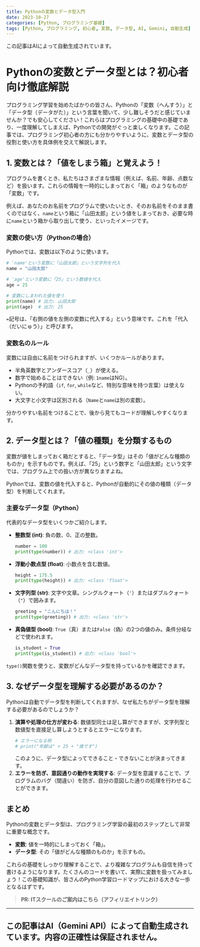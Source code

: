 ```yaml
---
title: Pythonの変数とデータ型入門
date: 2023-10-27
categories: [Python, プログラミング基礎]
tags: [Python, プログラミング, 初心者, 変数, データ型, AI, Gemini, 自動生成]
---
```


この記事はAIによって自動生成されています。

# Pythonの変数とデータ型とは？初心者向け徹底解説

プログラミング学習を始めたばかりの皆さん、Pythonの「変数（へんすう）」と「データ型（データがた）」という言葉を聞いて、少し難しそうだと感じていませんか？でも安心してください！これらはプログラミングの基礎中の基礎であり、一度理解してしまえば、Pythonでの開発がぐっと楽しくなります。この記事では、プログラミング初心者の方にも分かりやすいように、変数とデータ型の役割と使い方を具体例を交えて解説します。

## 1. 変数とは？「値をしまう箱」と覚えよう！

プログラムを書くとき、私たちはさまざまな情報（例えば、名前、年齢、点数など）を扱います。これらの情報を一時的にしまっておく「箱」のようなものが「変数」です。

例えば、あなたのお名前をプログラムで使いたいとき、そのお名前をそのまま書くのではなく、`name`という箱に「山田太郎」という値をしまっておき、必要な時に`name`という箱から取り出して使う、といったイメージです。

### 変数の使い方（Pythonの場合）

Pythonでは、変数は以下のように使います。

```python
# 'name'という変数に「山田太郎」という文字列を代入
name = "山田太郎"

# 'age'という変数に「25」という数値を代入
age = 25

# 変数にしまわれた値を使う
print(name) # 出力: 山田太郎
print(age)  # 出力: 25
```

`=`記号は、「右側の値を左側の変数に代入する」という意味です。これを「代入（だいにゅう）」と呼びます。

### 変数名のルール

変数には自由に名前をつけられますが、いくつかルールがあります。

*   半角英数字とアンダースコア（`_`）が使える。
*   数字で始めることはできない（例: `1name`はNG）。
*   Pythonの予約語（`if`, `for`, `while`など、特別な意味を持つ言葉）は使えない。
*   大文字と小文字は区別される（`Name`と`name`は別の変数）。

分かりやすい名前をつけることで、後から見てもコードが理解しやすくなります。

## 2. データ型とは？「値の種類」を分類するもの

変数が値をしまっておく箱だとすると、「データ型」はその「値がどんな種類のものか」を示すものです。例えば、「25」という数字と「山田太郎」という文字では、プログラム上での扱い方が異なりますよね。

Pythonでは、変数の値を代入すると、Pythonが自動的にその値の種類（データ型）を判断してくれます。

### 主要なデータ型（Python）

代表的なデータ型をいくつかご紹介します。

*   **整数型 (int)**: 負の数、0、正の整数。
    ```python
    number = 100
    print(type(number)) # 出力: <class 'int'>
    ```
*   **浮動小数点型 (float)**: 小数点を含む数値。
    ```python
    height = 175.5
    print(type(height)) # 出力: <class 'float'>
    ```
*   **文字列型 (str)**: 文字や文章。シングルクォート（`'`）またはダブルクォート（`"`）で囲みます。
    ```python
    greeting = "こんにちは！"
    print(type(greeting)) # 出力: <class 'str'>
    ```
*   **真偽値型 (bool)**: `True`（真）または`False`（偽）の2つの値のみ。条件分岐などで使われます。
    ```python
    is_student = True
    print(type(is_student)) # 出力: <class 'bool'>
    ```

`type()`関数を使うと、変数がどんなデータ型を持っているかを確認できます。

## 3. なぜデータ型を理解する必要があるのか？

Pythonは自動でデータ型を判断してくれますが、なぜ私たちがデータ型を理解する必要があるのでしょうか？

1.  **演算や処理の仕方が変わる**: 数値型同士は足し算ができますが、文字列型と数値型を直接足し算しようとするとエラーになります。
    ```python
    # エラーになる例
    # print("年齢は" + 25 + "歳です")
    ```
    このように、データ型によってできること・できないことが決まってきます。
2.  **エラーを防ぎ、意図通りの動作を実現する**: データ型を意識することで、プログラムのバグ（間違い）を防ぎ、自分の意図した通りの処理を行わせることができます。

## まとめ

Pythonの変数とデータ型は、プログラミング学習の最初のステップとして非常に重要な概念です。

*   **変数**: 値を一時的にしまっておく「箱」。
*   **データ型**: その「値がどんな種類のものか」を示すもの。

これらの基礎をしっかり理解することで、より複雑なプログラムも自信を持って書けるようになります。たくさんのコードを書いて、実際に変数を扱ってみましょう！この基礎知識が、皆さんのPython学習ロードマップにおける大きな一歩となるはずです。
> **PR: ITスクールのご案内はこちら（アフィリエイトリンク）**

---
この記事はAI（Gemini API）によって自動生成されています。内容の正確性は保証されません。
---

